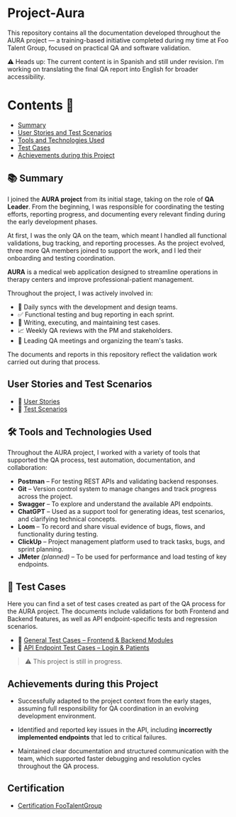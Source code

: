 # Project-Aura
This repository contains all the documentation developed throughout the AURA project — a training-based initiative completed during my time at Foo Talent Group, focused on practical QA and software validation.

⚠️ Heads up: The current content is in Spanish and still under revision. I’m working on translating the final QA report into English for broader accessibility.


# Contents 📖

- [Summary](#summary)
- [User Stories and Test Scenarios](#user-stories-and-test-scenarios)
- [Tools and Technologies Used](#-tools-and-technologies-used)
- [Test Cases](#-test-cases)
- [Achievements during this Project](#achievements-during-this-project)




## 📚 Summary

I joined the **AURA project** from its initial stage, taking on the role of **QA Leader**. From the beginning, I was responsible for coordinating the testing efforts, reporting progress, and documenting every relevant finding during the early development phases.

At first, I was the only QA on the team, which meant I handled all functional validations, bug tracking, and reporting processes. As the project evolved, three more QA members joined to support the work, and I led their onboarding and testing coordination.

**AURA** is a medical web application designed to streamline operations in therapy centers and improve professional-patient management.

Throughout the project, I was actively involved in:

- 🔄 Daily syncs with the development and design teams.
- ✅ Functional testing and bug reporting in each sprint.
- 🧪 Writing, executing, and maintaining test cases.
- 📈 Weekly QA reviews with the PM and stakeholders.
- 🤝 Leading QA meetings and organizing the team's tasks.

The documents and reports in this repository reflect the validation work carried out during that process.


##  User Stories and Test Scenarios

- 📄 [User Stories](https://drive.google.com/file/d/1xtlF7jTkjpGEelxs6mkp0xBzNQW-PNNE/view)
- 🧪 [Test Scenarios](https://drive.google.com/file/d/1J8lDR_J574czhqENIHL_8c28UPUUzWJG/view)

## 🛠️ Tools and Technologies Used

Throughout the AURA project, I worked with a variety of tools that supported the QA process, test automation, documentation, and collaboration:

- **Postman** – For testing REST APIs and validating backend responses.
- **Git** – Version control system to manage changes and track progress across the project.
- **Swagger** – To explore and understand the available API endpoints.
- **ChatGPT** – Used as a support tool for generating ideas, test scenarios, and clarifying technical concepts.
- **Loom** – To record and share visual evidence of bugs, flows, and functionality during testing.
- **ClickUp** – Project management platform used to track tasks, bugs, and sprint planning.
- **JMeter** *(planned)* – To be used for performance and load testing of key endpoints.

## 🧪 Test Cases

Here you can find a set of test cases created as part of the QA process for the AURA project. The documents include validations for both Frontend and Backend features, as well as API endpoint-specific tests and regression scenarios.

- 📄 [General Test Cases – Frontend & Backend Modules](https://docs.google.com/spreadsheets/d/11Pt2btOJAoR_dxYvUDvurvwMwlNaof56GFPFB3xoxgQ/edit#gid=1223407872)
- 🔐 [API Endpoint Test Cases – Login & Patients ](https://docs.google.com/spreadsheets/d/13iZLCKn8RXiJruhi1vhGvx-syK5-LnJz3fHHTjgFweI/edit#gid=286828259)

> ⚠️ This project is still in progress. 


##  Achievements during this Project

- Successfully adapted to the project context from the early stages, assuming full responsibility for QA coordination in an evolving development environment.

- Identified and reported key issues in the API, including **incorrectly implemented endpoints** that led to critical failures.
  
- Maintained clear documentation and structured communication with the team, which supported faster debugging and resolution cycles throughout the QA process.

## Certification 

- [Certification FooTalentGroup](https://github.com/user-attachments/files/20661356/Dario.Malkischer.pdf)
